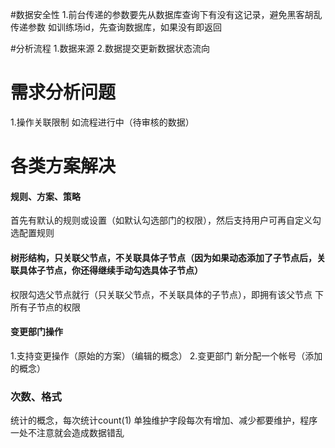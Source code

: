 #数据安全性
1.前台传递的参数要先从数据库查询下有没有这记录，避免黑客胡乱传递参数
  如训练场id，先查询数据库，如果没有即返回

#分析流程
1.数据来源
2.数据提交更新数据状态流向


# 需求分析问题
1.操作关联限制
  如流程进行中（待审核的数据）






# 各类方案解决

#### 规则、方案、策略
首先有默认的规则或设置（如默认勾选部门的权限），然后支持用户可再自定义勾选配置规则

#### 树形结构，只关联父节点，不关联具体子节点（因为如果动态添加了子节点后，关联具体子节点，你还得继续手动勾选具体子节点）
权限勾选父节点就行（只关联父节点，不关联具体的子节点），即拥有该父节点
下所有子节点的权限

#### 变更部门操作
1.支持变更操作（原始的方案）（编辑的概念）
2.变更部门 新分配一个帐号（添加的概念）

### 次数、格式
统计的概念，每次统计count(1)
单独维护字段每次有增加、减少都要维护，程序一处不注意就会造成数据错乱
